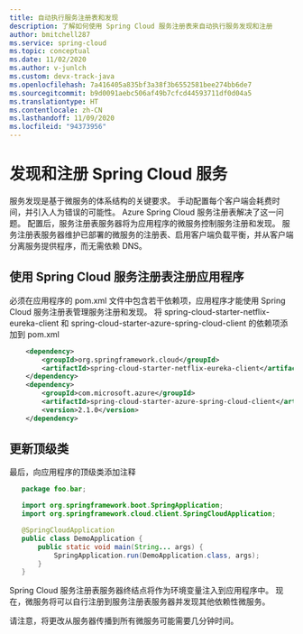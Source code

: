 ```yaml
---
title: 自动执行服务注册表和发现
description: 了解如何使用 Spring Cloud 服务注册表来自动执行服务发现和注册
author: bmitchell287
ms.service: spring-cloud
ms.topic: conceptual
ms.date: 11/02/2020
ms.author: v-junlch
ms.custom: devx-track-java
ms.openlocfilehash: 7a416405a835bf3a38f3b6552581bee274bb6de7
ms.sourcegitcommit: b9d0091aebc506af49b7cfcd44593711df0d04a5
ms.translationtype: HT
ms.contentlocale: zh-CN
ms.lasthandoff: 11/09/2020
ms.locfileid: "94373956"
---
```

# <a name="discover-and-register-your-spring-cloud-services"></a>发现和注册 Spring Cloud 服务

服务发现是基于微服务的体系结构的关键要求。  手动配置每个客户端会耗费时间，并引入人为错误的可能性。  Azure Spring Cloud 服务注册表解决了这一问题。  配置后，服务注册表服务器将为应用程序的微服务控制服务注册和发现。 服务注册表服务器维护已部署的微服务的注册表、启用客户端负载平衡，并从客户端分离服务提供程序，而无需依赖 DNS。

## <a name="register-your-application-using-spring-cloud-service-registry"></a>使用 Spring Cloud 服务注册表注册应用程序

必须在应用程序的 pom.xml 文件中包含若干依赖项，应用程序才能使用 Spring Cloud 服务注册表管理服务注册和发现。
将 spring-cloud-starter-netflix-eureka-client 和 spring-cloud-starter-azure-spring-cloud-client 的依赖项添加到 pom.xml  

```xml
    <dependency>
        <groupId>org.springframework.cloud</groupId>
        <artifactId>spring-cloud-starter-netflix-eureka-client</artifactId>
    </dependency>
    <dependency>
        <groupId>com.microsoft.azure</groupId>
        <artifactId>spring-cloud-starter-azure-spring-cloud-client</artifactId>
        <version>2.1.0</version>
    </dependency>
```

## <a name="update-the-top-level-class"></a>更新顶级类

最后，向应用程序的顶级类添加注释

 ```java
    package foo.bar;

    import org.springframework.boot.SpringApplication;
    import org.springframework.cloud.client.SpringCloudApplication;

    @SpringCloudApplication
    public class DemoApplication {
        public static void main(String... args) {
            SpringApplication.run(DemoApplication.class, args);
        }
    }
 ```

Spring Cloud 服务注册表服务器终结点将作为环境变量注入到应用程序中。  现在，微服务将可以自行注册到服务注册表服务器并发现其他依赖性微服务。

请注意，将更改从服务器传播到所有微服务可能需要几分钟时间。

